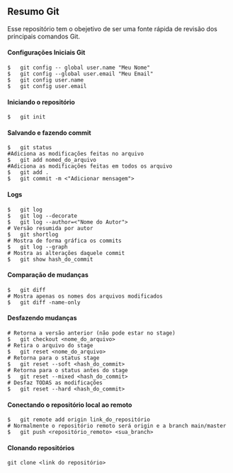 
## Resumo Git
Esse repositório tem o obejetivo de ser uma fonte rápida de revisão dos principais comandos Git.
#### Configurações Iniciais Git
```git
$	git config -- global user.name "Meu Nome"
$	git config --global user.email "Meu Email"
$	git config user.name
$	git config user.email
```
#### Iniciando o repositório
```git
$	git init
```
#### Salvando e fazendo commit
```
$	git status
#Adiciona as modificações feitas no arquivo
$	git add nomed_do_arquivo		
#Adiciona as modificações feitas em todos os arquivo
$	git add .
$	git commit -m <"Adicionar mensagem">
```
#### Logs
```
$	git log
$	git log --decorate
$	git log --author=<"Nome do Autor">
# Versão resumida por autor
$	git shortlog 	
# Mostra de forma gráfica os commits
$	git log --graph
# Mostra as alterações daquele commit
$	git show hash_do_commit 	
```
#### Comparação de mudanças
``` git
$	git diff
# Mostra apenas os nomes dos arquivos modificados
$	git diff -name-only
```
#### Desfazendo mudanças
``` git
# Retorna a versão anterior (não pode estar no stage)
$	git checkout <nome_do_arquivo>
# Retira o arquivo do stage
$ 	git reset <nome_do_arquivo>
# Retorna para o status stage
$	git reset --soft <hash_do_commit>
# Retorna para o status antes do stage
$	git reset --mixed <hash_do_commit>
# Desfaz TODAS as modificações
$	git reset --hard <hash_do_commit>
```
#### Conectando o repositório local ao remoto
```git
$	git remote add origin link_do_repositório
# Normalmente o repositório remoto será origin e a branch main/master
$	git push <repositório_remoto> <sua_branch>
```
#### Clonando repositórios
```git
git clone <link do repositório>
```
